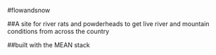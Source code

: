 #flowandsnow

##A site for river rats and powderheads to get live river and mountain conditions from across the country

##built with the MEAN stack